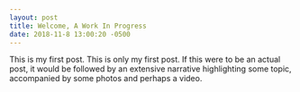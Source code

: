 ```yaml
---
layout: post
title: Welcome, A Work In Progress
date: 2018-11-8 13:00:20 -0500
---
```

This is my first post. This is only my first post. If this were to be an actual post, it would be followed by an extensive narrative highlighting some topic, accompanied by some photos and perhaps a video.
